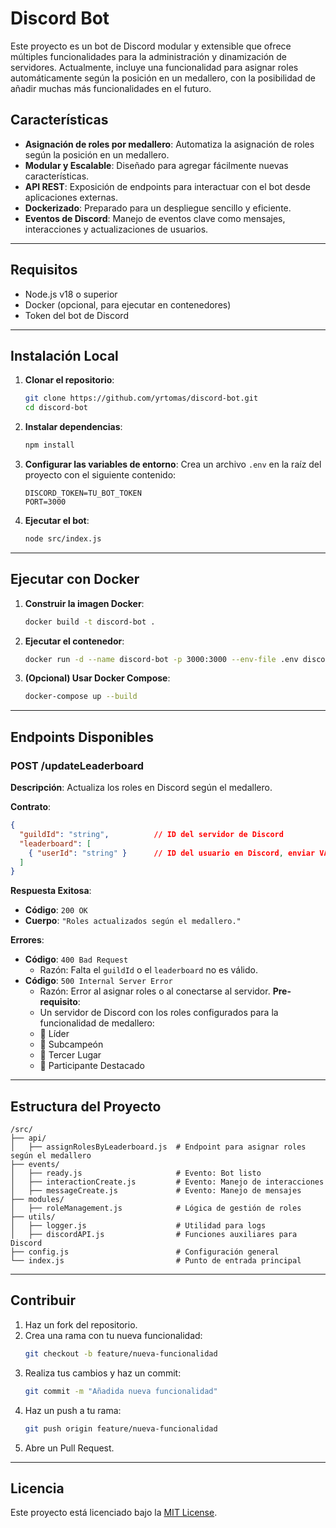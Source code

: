
# **Discord Bot**

Este proyecto es un bot de Discord modular y extensible que ofrece múltiples funcionalidades para la administración y dinamización de servidores. Actualmente, incluye una funcionalidad para asignar roles automáticamente según la posición en un medallero, con la posibilidad de añadir muchas más funcionalidades en el futuro.

## **Características**
- **Asignación de roles por medallero**: Automatiza la asignación de roles según la posición en un medallero.
- **Modular y Escalable**: Diseñado para agregar fácilmente nuevas características.
- **API REST**: Exposición de endpoints para interactuar con el bot desde aplicaciones externas.
- **Dockerizado**: Preparado para un despliegue sencillo y eficiente.
- **Eventos de Discord**: Manejo de eventos clave como mensajes, interacciones y actualizaciones de usuarios.

---

## **Requisitos**

- Node.js v18 o superior
- Docker (opcional, para ejecutar en contenedores)
- Token del bot de Discord

---

## **Instalación Local**

1. **Clonar el repositorio**:
   ```bash
   git clone https://github.com/yrtomas/discord-bot.git
   cd discord-bot
   ```

2. **Instalar dependencias**:
   ```bash
   npm install
   ```

3. **Configurar las variables de entorno**:
   Crea un archivo `.env` en la raíz del proyecto con el siguiente contenido:
   ```plaintext
   DISCORD_TOKEN=TU_BOT_TOKEN
   PORT=3000
   ```

4. **Ejecutar el bot**:
   ```bash
   node src/index.js
   ```

---

## **Ejecutar con Docker**

1. **Construir la imagen Docker**:
   ```bash
   docker build -t discord-bot .
   ```

2. **Ejecutar el contenedor**:
   ```bash
   docker run -d --name discord-bot -p 3000:3000 --env-file .env discord-bot
   ```

3. **(Opcional) Usar Docker Compose**:
   ```bash
   docker-compose up --build
   ```

---

## **Endpoints Disponibles**

### **POST /updateLeaderboard**
**Descripción**: Actualiza los roles en Discord según el medallero.

**Contrato**:
```json
{
  "guildId": "string",          // ID del servidor de Discord
  "leaderboard": [
    { "userId": "string" }      // ID del usuario en Discord, enviar VACIO si el user no tiene su discord asociado asu perfil en FreedomAcademy.app
  ]
}
```

**Respuesta Exitosa**:
- **Código**: `200 OK`
- **Cuerpo**: `"Roles actualizados según el medallero."`

**Errores**:
- **Código**: `400 Bad Request`
  - Razón: Falta el `guildId` o el `leaderboard` no es válido.
- **Código**: `500 Internal Server Error`
  - Razón: Error al asignar roles o al conectarse al servidor.
**Pre-requisito**:
  - Un servidor de Discord con los roles configurados para la funcionalidad de medallero:
  - 🥇 Líder
  - 🥈 Subcampeón
  - 🥉 Tercer Lugar
  - 💪 Participante Destacado

---

## **Estructura del Proyecto**

```plaintext
/src/
├── api/
│   ├── assignRolesByLeaderboard.js  # Endpoint para asignar roles según el medallero
├── events/
│   ├── ready.js                     # Evento: Bot listo
│   ├── interactionCreate.js         # Evento: Manejo de interacciones
│   ├── messageCreate.js             # Evento: Manejo de mensajes
├── modules/
│   ├── roleManagement.js            # Lógica de gestión de roles
├── utils/
│   ├── logger.js                    # Utilidad para logs
│   ├── discordAPI.js                # Funciones auxiliares para Discord
├── config.js                        # Configuración general
└── index.js                         # Punto de entrada principal
```

---

## **Contribuir**

1. Haz un fork del repositorio.
2. Crea una rama con tu nueva funcionalidad:
   ```bash
   git checkout -b feature/nueva-funcionalidad
   ```
3. Realiza tus cambios y haz un commit:
   ```bash
   git commit -m "Añadida nueva funcionalidad"
   ```
4. Haz un push a tu rama:
   ```bash
   git push origin feature/nueva-funcionalidad
   ```
5. Abre un Pull Request.

---

## **Licencia**

Este proyecto está licenciado bajo la [MIT License](LICENSE).
